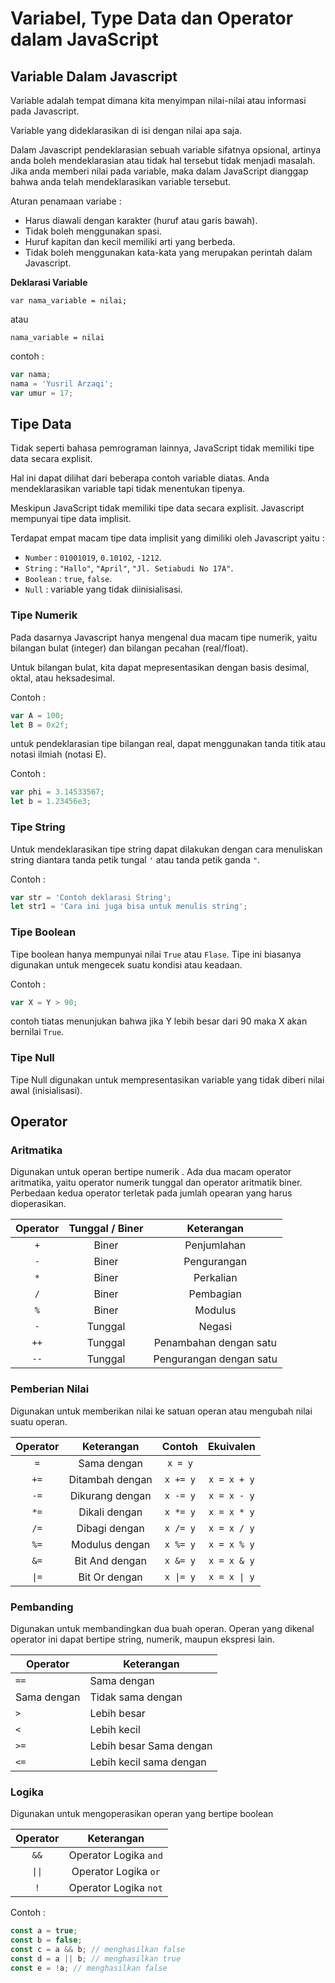 # Variabel, Type Data dan Operator dalam JavaScript

## Variable Dalam Javascript

Variable adalah tempat dimana kita menyimpan nilai-nilai atau informasi pada Javascript.

Variable yang dideklarasikan di isi dengan nilai apa saja.

Dalam Javascript pendeklarasian sebuah variable sifatnya opsional, artinya anda boleh mendeklarasian atau tidak hal tersebut tidak menjadi masalah.
Jika anda memberi nilai pada variable, maka dalam JavaScript dianggap bahwa anda telah mendeklarasikan variable tersebut.

Aturan penamaan variabe :

- Harus diawali dengan karakter (huruf atau garis bawah).
- Tidak boleh menggunakan spasi.
- Huruf kapitan dan kecil memiliki arti yang berbeda.
- Tidak boleh menggunakan kata-kata yang merupakan perintah dalam Javascript.

**Deklarasi Variable**

```
var nama_variable = nilai;
```

atau

```
nama_variable = nilai
```

contoh :

```javascript
var nama;
nama = 'Yusril Arzaqi';
var umur = 17;
```

## Tipe Data

Tidak seperti bahasa pemrograman lainnya, JavaScript tidak memiliki tipe data secara explisit.

Hal ini dapat dilihat dari beberapa contoh variable diatas. Anda mendeklarasikan variable tapi tidak menentukan tipenya.

Meskipun JavaScript tidak memiliki tipe data secara explisit. Javascript mempunyai tipe data implisit.

Terdapat empat macam tipe data implisit yang dimiliki oleh Javascript yaitu :

- `Number` : `01001019`, `0.10102`, `-1212`.
- `String` : `"Hallo"`, `"April"`, `"Jl. Setiabudi No 17A"`.
- `Boolean` : `true`, `false`.
- `Null` : variable yang tidak diinisialisasi.

### Tipe Numerik

Pada dasarnya Javascript hanya mengenal dua macam tipe numerik, yaitu bilangan bulat (integer) dan bilangan pecahan (real/float).

Untuk bilangan bulat, kita dapat mepresentasikan dengan basis desimal, oktal, atau heksadesimal.

Contoh :

```javascript
var A = 100;
let B = 0x2f;
```

untuk pendeklarasian tipe bilangan real, dapat menggunakan tanda titik atau notasi ilmiah (notasi E).

Contoh :

```javascript
var phi = 3.14533567;
let b = 1.23456e3;
```

### Tipe String

Untuk mendeklarasikan tipe string dapat dilakukan dengan cara menuliskan string diantara tanda petik tungal `'` atau tanda petik ganda `"`.

Contoh :

```javascript
var str = 'Contoh deklarasi String';
let str1 = 'Cara ini juga bisa untuk menulis string';
```

### Tipe Boolean

Tipe boolean hanya mempunyai nilai `True` atau `Flase`.
Tipe ini biasanya digunakan untuk mengecek suatu kondisi atau keadaan.

Contoh :

```javascript
var X = Y > 90;
```

contoh tiatas menunjukan bahwa jika Y lebih besar dari 90 maka X akan bernilai `True`.

### Tipe Null

Tipe Null digunakan untuk mempresentasikan variable yang tidak diberi nilai awal (inisialisasi).

## Operator

### Aritmatika

Digunakan untuk operan bertipe numerik . Ada dua macam operator aritmatika, yaitu operator numerik tunggal dan operator aritmatik biner.
Perbedaan kedua operator terletak pada jumlah opearan yang harus dioperasikan.

| Operator | Tunggal / Biner |       Keterangan        |
| :------: | :-------------: | :---------------------: |
|   `+`    |      Biner      |       Penjumlahan       |
|   `-`    |      Biner      |       Pengurangan       |
|   `*`    |      Biner      |        Perkalian        |
|   `/`    |      Biner      |        Pembagian        |
|   `%`    |      Biner      |         Modulus         |
|   `-`    |     Tunggal     |         Negasi          |
|   `++`   |     Tunggal     | Penambahan dengan satu  |
|   `--`   |     Tunggal     | Pengurangan dengan satu |

### Pemberian Nilai

Digunakan untuk memberikan nilai ke satuan operan atau mengubah nilai suatu operan.

| Operator |   Keterangan    |  Contoh   |  Ekuivalen   |
| :------: | :-------------: | :-------: | :----------: |
|   `=`    |   Sama dengan   |  `x = y`  |              |
|   `+=`   | Ditambah dengan | `x += y`  | `x = x + y`  |
|   `-=`   | Dikurang dengan | `x -= y`  | `x = x - y`  |
|   `*=`   |  Dikali dengan  | `x *= y`  | `x = x * y`  |
|   `/=`   |  Dibagi dengan  | `x /= y`  | `x = x / y`  |
|   `%=`   | Modulus dengan  | `x %= y`  | `x = x % y`  |
|   `&=`   | Bit And dengan  | `x &= y`  | `x = x & y`  |
|  `\|=`   |  Bit Or dengan  | `x \|= y` | `x = x \| y` |

### Pembanding

Digunakan untuk membandingkan dua buah operan. Operan yang dikenal operator ini dapat bertipe string, numerik, maupun ekspresi lain.

| Operator    | Keterangan              |
| ----------- | ----------------------- |
| `==`        | Sama dengan             |
| Sama dengan | Tidak sama dengan       |
| `>`         | Lebih besar             |
| `<`         | Lebih kecil             |
| `>=`        | Lebih besar Sama dengan |
| `<=`        | Lebih kecil sama dengan |

### Logika

Digunakan untuk mengoperasikan operan yang bertipe boolean

| Operator |      Keterangan       |
| :------: | :-------------------: |
|   `&&`   | Operator Logika `and` |
|  `\|\|`  | Operator Logika `or`  |
|   `!`    | Operator Logika `not` |

Contoh :

```javascript
const a = true;
const b = false;
const c = a && b; // menghasilkan false
const d = a || b; // menghasilkan true
const e = !a; // menghasilkan false
```

##
